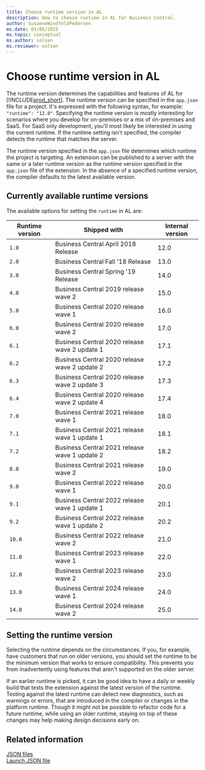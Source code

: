 ```yaml
---
title: Choose runtime version in AL
description: How to choose runtime in AL for Business Central.
author: SusanneWindfeldPedersen
ms.date: 03/05/2025
ms.topic: conceptual
ms.author: solsen
ms.reviewer: solsen
---
```


# Choose runtime version in AL

The runtime version determines the capabilities and features of AL for [!INCLUDE[prod_short](../includes/prod_short.md)]. The runtime version can be specified in the `app.json` file for a project. It's expressed with the following syntax, for example: `"runtime": "12.0"`. Specifying the runtime version is mostly interesting for scenarios where you develop for on-premises or a mix of on-premises and SaaS. For SaaS only development, you'll most likely be interested in using the current runtime. If the runtime setting isn't specified, the compiler detects the runtime that matches the server.

The runtime version specified in the `app.json` file determines which runtime the project is targeting. An extension can be published to a server with the same or a later runtime version as the runtime version specified in the `app.json` file of the extension. In the absence of a specified runtime version, the compiler defaults to the latest available version.

## Currently available runtime versions

The available options for setting the `runtime` in AL are:

|Runtime version|Shipped with                       |Internal version|
|---------------|-----------------------------------|----------------|  
|`1.0`          |Business Central April 2018 Release|12.0|
|`2.0`          |Business Central Fall '18 Release  |13.0|
|`3.0`          |Business Central Spring '19 Release|14.0|
|`4.0`          |Business Central 2019 release wave 2|15.0|
|`5.0`          |Business Central 2020 release wave 1|16.0|
|`6.0`          |Business Central 2020 release wave 2|17.0|
|`6.1`          |Business Central 2020 release wave 2 update 1|17.1|
|`6.2`          |Business Central 2020 release wave 2 update 2|17.2|
|`6.3`          |Business Central 2020 release wave 2 update 3|17.3|
|`6.4`          |Business Central 2020 release wave 2 update 4|17.4|
|`7.0`          |Business Central 2021 release wave 1|18.0|
|`7.1`          |Business Central 2021 release wave 1 update 1|18.1|
|`7.2`          |Business Central 2021 release wave 1 update 2|18.2|
|`8.0`          |Business Central 2021 release wave 2|19.0|
|`9.0`          |Business Central 2022 release wave 1|20.0|
|`9.1`          |Business Central 2022 release wave 1 update 1|20.1|
|`9.2`          |Business Central 2022 release wave 1 update 2|20.2|
|`10.0`         |Business Central 2022 release wave 2|21.0|
|`11.0`         |Business Central 2023 release wave 1|22.0|
|`12.0`         |Business Central 2023 release wave 2|23.0|
|`13.0`         |Business Central 2024 release wave 1|24.0|
|`14.0`         |Business Central 2024 release wave 2|25.0|

## Setting the runtime version

Selecting the runtime depends on the circumstances. If you, for example, have customers that run on older versions, you should set the runtime to be the minimum version that works to ensure compatibility. This prevents you from inadvertently using features that aren't supported on the older server.

If an earlier runtime is picked, it can be good idea to have a daily or weekly build that tests the extension against the latest version of the runtime. Testing against the latest runtime can detect new diagnostics, such as warnings or errors, that are introduced in the compiler or changes in the platform runtime. Though it might not be possible to refactor code for a future runtime, while using an older runtime, staying on top of these changes may help making design decisions early on.

## Related information

[JSON files](devenv-json-files.md)  
[Launch JSON file](devenv-json-launch-file.md)
